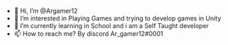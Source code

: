 - 👋 Hi, I’m @Argamer12
- 👀 I’m interested in Playing Games and trying to develop games in Unity  
- 🌱 I’m currently learning in School and i am a Self Taught developer
- 📫 How to reach me? By discord Ar_gamer12#0001

<!---
Argamer12/Argamer12 is a ✨ special ✨ repository because its `README.md` (this file) appears on your GitHub profile.
You can click the Preview link to take a look at your changes.
--->
